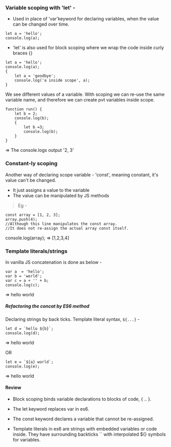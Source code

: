 ### Variable scoping with 'let' - 
- Used in place of 'var'keyword for declaring variables, when the value can be changed over time.
```
let a = 'hello';
console.log(a);
```

- 'let' is also used for block scoping where we wrap the code inside curly braces {}
```
let a = 'hello';
console.log(a);
{
    let a = 'goodbye';
    console.log('a inside scope', a);
}
```
We see different values of a variable. With scoping we can re-use the same variable name, and therefore we can create pvt variables inside scope.
```
function run() {
    let b = 2;
    console.log(b);
    {
        let b =3;
        console.log(b);
    }
}
```
=> The console.logs output '2, 3'

### Constant-ly scoping
Another way of declaring scope variable - 'const', meaning constant, it's value can't be changed.
- It just assigns a value to the variable
- The value can be manipulated by JS methods
 >Eg - 
 ```
const array = [1, 2, 3];
array.push(4); 
//Although this line manipulates the const array. 
//It does not re-assign the actual array const itself. 
 ```

 console.log(array); => [1,2,3,4]

### Template literals/strings
In vanilla JS concatenation is done as below -
```
var a  = 'hello';
var b = 'world';
var c = a + '' + b;
console.log(c);
```
=> hello world

##### Refactoring the concat by ES6 method
Declaring strings by back ticks.
Template literal syntax, `${...}` -
```
let d = `hello ${b}`;
console.log(d);
```
=> hello world

OR
```
let e = `${a} world`;
console.log(e);
```
=> hello world

#### Review
- Block scoping binds variable declarations to blocks of code, { .. }.

- The let keyword replaces var in es6.

- The const keyword declares a variable that cannot be re-assigned.

- Template literals in es6 are strings with embedded variables or code inside. They have surrounding backticks `` with interpolated ${} symbols for variables.